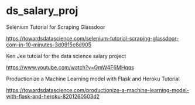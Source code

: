# ds_salary_proj

Selenium Tutorial for Scraping Glassdoor

 https://towardsdatascience.com/selenium-tutorial-scraping-glassdoor-com-in-10-minutes-3d0915c6d905
 
 Ken Jee tutoial for the data science salary project
 
 https://www.youtube.com/watch?v=GmW4F6MHqqs
 
Productionize a Machine Learning model with Flask and Heroku Tutorial 

https://towardsdatascience.com/productionize-a-machine-learning-model-with-flask-and-heroku-8201260503d2
